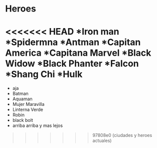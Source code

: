 # Heroes

<<<<<<< HEAD
*Iron man 
*Spidermna
*Antman 
*Capitan America 
*Capitana Marvel 
*Black Widow 
*Black Phanter
*Falcon 
*Shang Chi 
*Hulk 
=======
* aja
* Batman
* Aquaman
* Mujer Maravilla
* Linterna Verde
* Robin
* black bolt 
* arriba arriba y mas lejos 
>>>>>>> 97808e0 (ciudades y heroes actuales)
